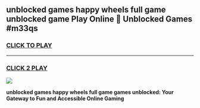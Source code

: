 
## unblocked games happy wheels full game unblocked game Play Online 👋 Unblocked Games #m33qs
<h3>
<a href="https://premium.freeplayer.one?title=unblocked_games_happy_wheels_full_game&ref=21F">CLICK TO PLAY</a></h3>
<hr>

<h3>
<a href="https://premium.freeplayer.one?title=unblocked_games_happy_wheels_full_game&ref=21F">CLICK 2 PLAY</a>
  
</h3>

<a href="https://premium.freeplayer.one?title=unblocked_games_happy_wheels_full_game&ref=21F/"><img src="https://clearcache.store/games.png"></a>


**unblocked games happy wheels full game games unblocked: Your Gateway to Fun and Accessible Online Gaming**
